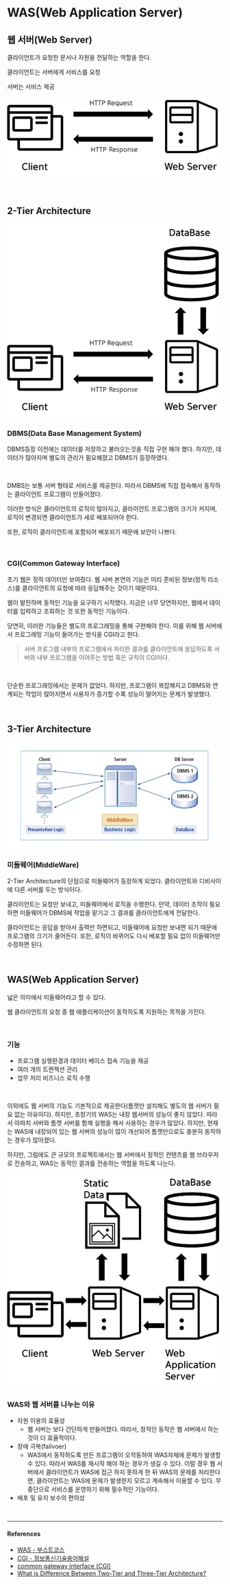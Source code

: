 # WAS(Web Application Server)

## 웹 서버(Web Server)

클라이언트가 요청한 문서나 자원을 전달하는 역할을 한다.

클라이언트는 서버에게 서비스를 요청

서버는 서비스 제공

![tier1](../assets/images/was1.png)

<br/>

## 2-Tier Architecture

![tier2](../assets/images/was2.png)

### DBMS(Data Base Management System)

DBMS등장 이전에는 데이터를 저장하고 불러오는것을 직접 구현 해야 했다. 하지만, 데이터가 많아지며 별도의 관리가 필요해졌고 DBMS가 등장하였다. 

<br/>

DMBS는 보통 서버 형태로 서비스를 제공한다. 따라서 DBMS에 직접 접속해서 동작하는 클라이언트 프로그램이 만들어졌다.

이러한 방식은 클라이언트의 로직이 많아지고, 클라이언트 프로그램의 크기가 커지며, 로직이 변경되면 클라이언트가 새로 배포되어야 한다.

또한, 로직이 클라이언트에 포함되어 배포되기 때문에 보안이 나쁘다.

<br/>

### CGI(Common Gateway Interface)

초기 웹은 정적 데이터만 보여줬다. 웹 서버 본연의 기능은 미리 준비된 정보(정적 리소스)를 클라이언트의 요청에 따라 응답해주는 것이기 때문이다.

웹이 발전하며 동적인 기능을 요구하기 시작했다. 지금은 너무 당연하지만, 웹에서 데이터를 입력하고 조회하는 것 또한 동적인 기능이다.

당연히, 이러한 기능들은 별도의 프로그래밍을 통해 구현해야 한다. 이를 위해 웹 서버에서 프로그래밍 기능이 들어가는 방식을 CGI라고 한다.

> 서버 프로그램 내부의 프로그램에서 처리한 결과를 클라이언트에 응답하도록 서버와 내부 프로그램을 이어주는 방법 혹은 규칙이 CGI이다.

<br/>

단순한 프로그래밍에서는 문제가 없었다. 하지만, 프로그램이 복잡해지고 DBMS와 연계되는 작업이 많아지면서 사용자가 증가할 수록 성능이 떨어지는 문제가 발생했다.

<br/>

## 3-Tier Architecture

![tier3](../assets/images/was3.png)

### 미들웨어(MiddleWare)

2-Tier Architecture의 단점으로 미들웨어가 등장하게 되었다. 클라이언트와 디비사이에 다른 서버를 두는 방식이다.

클라이언트는 요청만 보내고, 미들웨어에서 로직을 수행한다. 만약, 데이터 조작이 필요하면 미들웨어가 DBMS에 작업을 맡기고 그 결과를 클라이언트에게 전달한다.

클라이언트는 응답을 받아서 출력만 하면되고, 미들웨어에 요청만 보내면 되기 때문에 프로그램의 크기가 줄어든다. 또한, 로직이 바뀌어도 다시 배포할 필요 없이 미들웨어만 수정하면 된다.

<br/>

## WAS(Web Application Server)

넓은 의미에서 미들웨어라고 할 수 있다.

웹 클라이언트의 요청 중 웹 애플리케이션이 동작하도록 지원하는 목적을 가진다.

<br/>

### 기능

- 프로그램 실행환경과 데이터 베이스 접속 기능을 제공
- 여러 개의 트랜젝션 관리
- 업무 처리 비즈니스 로직 수행

<br/>

이외에도 웹 서버의 기능도 기본적으로 제공한다(톰캣만 설치해도 별도의 웹 서버가 필요 없는 이유이다).  하지만, 초창기의 WAS는 내장 웹서버의 성능이 좋지 않았다. 따라서 아파치 서버와 톰캣 서버를 함께 실행을 해서 사용하는 경우가 많았다. 하지만, 현재는 WAS에 내장되어 있는 웹 서버의 성능이 많이 개선되어 톰캣만으로도 충분히 동작하는 경우가 많아졌다.

하지만, 그럼에도 큰 규모의 프로젝트에서는 웹 서버에서 정적인 컨텐츠를 웹 브라우저로 전송하고, WAS는 동적인 결과를 전송하는 역할을 하도록 나눈다.

![tier4](../assets/images/was4.png)

### WAS와 웹 서버를 나누는 이유

- 자원 이용의 효율성
    - 웹 서버는 보다 간단하게 만들어졌다. 따라서, 정적인 동작은 웹 서버에서 하는 것이 더 효율적이다.
- 장애 극복(failvoer)
    - WAS에서 동작하도록 만든 프로그램이 오작동하여 WAS자체에 문제가 발생할 수 있다. 따라서 WAS를 재시작 해야 하는 경우가 생길 수 있다. 이럴 경우 웹 서버에서 클라이언트가 WAS에 접근 하지 못하게 한 뒤  WAS의 문제를 처리한다면, 클라이언트는 WAS에 문제가 발생한지 모르고 계속해서 이용할 수 있다. 무중단으로 서비스를 운영하기 위해 필수적인 기능이다.
- 배포 및 유지 보수의 편의성

<br/>

---

#### References

- [WAS - 부스트코스](https://www.edwith.org/boostcourse-web/lecture/16666/)
- [CGI - 정보통신기술용어해설](http://www.ktword.co.kr/word/abbr_view.php?m_temp1=651&m_search=cgi)
- [common gateway interface (CGI)](https://whatis.techtarget.com/definition/common-gateway-interface-CGI)
- [What is Difference Between Two-Tier and Three-Tier Architecture?](http://www.softwaretestingclass.com/what-is-difference-between-two-tier-and-three-tier-architecture/)